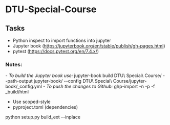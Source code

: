 # DTU-Special-Course

## Tasks
- Python inspect to import functions into jupyter
- Jupyter book (https://jupyterbook.org/en/stable/publish/gh-pages.html)
- pytest (https://docs.pytest.org/en/7.4.x/)


### Notes:
*- To build the Jupyter book use:* jupyter-book build DTU\ Special\ Course/ --path-output jupyter-book/ --config DTU\ Special\ Course/jupyter-book/_config.yml
*- To push the changes to Github:* ghp-import -n -p -f _build/html

- Use scoped-style
- pyproject.toml (dependencies)


python setup.py build_ext --inplace